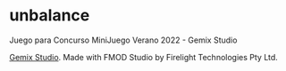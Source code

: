 # unbalance
Juego para Concurso MiniJuego Verano 2022 - Gemix Studio

[Gemix Studio](https://www.gemixstudio.com/forums/).
Made with FMOD Studio by Firelight Technologies Pty Ltd.


